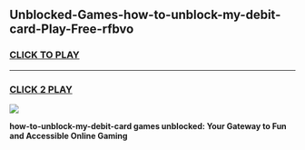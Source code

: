 
## Unblocked-Games-how-to-unblock-my-debit-card-Play-Free-rfbvo
<h3>
<a href="https://premium76.site?title=how-to-unblock-my-debit-card&ref=12A">CLICK TO PLAY</a></h3>
<hr>

<h3>
<a href="https://premium76.site?title=how-to-unblock-my-debit-card&ref=12A">CLICK 2 PLAY</a>
  
</h3>

<a href="https://premium76.site?title=how-to-unblock-my-debit-card&ref=12A"><img src="https://clearcache.store/games.png"></a>


**how-to-unblock-my-debit-card games unblocked: Your Gateway to Fun and Accessible Online Gaming**
